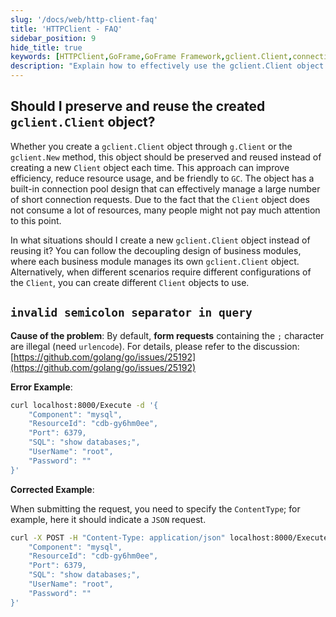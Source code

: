 ```yaml
---
slug: '/docs/web/http-client-faq'
title: 'HTTPClient - FAQ'
sidebar_position: 9
hide_title: true
keywords: [HTTPClient,GoFrame,GoFrame Framework,gclient.Client,connection pool,efficient,resource usage,short connection request,form request,ContentType]
description: "Explain how to effectively use the gclient.Client object in the GoFrame framework to improve efficiency and reduce resource usage. Includes suggestions for reusing the gclient.Client object and how to handle illegal character issues, demonstrated with examples on setting the correct ContentType."
---
```


## Should I preserve and reuse the created `gclient.Client` object?

Whether you create a `gclient.Client` object through `g.Client` or the `gclient.New` method, this object should be preserved and reused instead of creating a new `Client` object each time. This approach can improve efficiency, reduce resource usage, and be friendly to `GC`. The object has a built-in connection pool design that can effectively manage a large number of short connection requests. Due to the fact that the `Client` object does not consume a lot of resources, many people might not pay much attention to this point.

In what situations should I create a new `gclient.Client` object instead of reusing it? You can follow the decoupling design of business modules, where each business module manages its own `gclient.Client` object. Alternatively, when different scenarios require different configurations of the `Client`, you can create different `Client` objects to use.

## `invalid semicolon separator in query`

**Cause of the problem**: By default, **form requests** containing the `;` character are illegal (need `urlencode`). For details, please refer to the discussion: [https://github.com/golang/go/issues/25192](https://github.com/golang/go/issues/25192)

**Error Example**:

```bash
curl localhost:8000/Execute -d '{
    "Component": "mysql",
    "ResourceId": "cdb-gy6hm0ee",
    "Port": 6379,
    "SQL": "show databases;",
    "UserName": "root",
    "Password": ""
}'
```

**Corrected Example**:

When submitting the request, you need to specify the `ContentType`; for example, here it should indicate a `JSON` request.

```bash
curl -X POST -H "Content-Type: application/json" localhost:8000/Execute -d '{
    "Component": "mysql",
    "ResourceId": "cdb-gy6hm0ee",
    "Port": 6379,
    "SQL": "show databases;",
    "UserName": "root",
    "Password": ""
}'
```